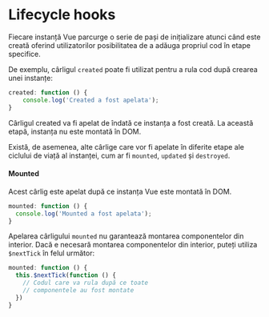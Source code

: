 # Lifecycle hooks

Fiecare instanță Vue parcurge o serie de pași de inițializare atunci când este creată oferind utilizatorilor posibilitatea de a adăuga propriul cod în etape specifice.

De exemplu, cârligul `created` poate fi utilizat pentru a rula cod după crearea unei instanțe:

```javascript
created: function () {
    console.log('Created a fost apelata');
}
```

Cârligul created va fi apelat de îndată ce instanța a fost creată. La această etapă, instanța nu este montată în DOM.

Există, de asemenea, alte cârlige care vor fi apelate în diferite etape ale ciclului de viață al instanței, cum ar fi `mounted`, `updated` și `destroyed`.

#### Mounted

Acest cârlig este apelat după ce instanța Vue este montată în DOM.

```javascript
mounted: function () {
  console.log('Mounted a fost apelata');
}
```

Apelarea cârligului `mounted` nu garantează montarea componentelor din interior. Dacă e necesară montarea componentelor din interior, puteți utiliza `$nextTick` în felul următor:

```javascript
mounted: function () {
  this.$nextTick(function () {
    // Codul care va rula după ce toate
    // componentele au fost montate
  })
}
```

